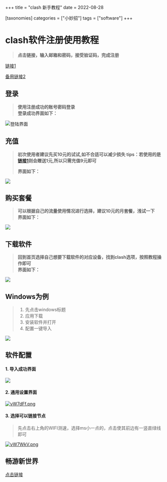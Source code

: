 +++
title = "clash 新手教程"
date = 2022-08-28

[taxonomies]
categories = ["小妙招"]
tags = ["software"]
+++

# clash软件注册使用教程  
  

>**点击链接，输入邮箱和密码，接受验证码，完成注册**  

[链接1](https://www.cordc.net/auth/register?code=N6kE)  

[备用链接2](https://www.cordcloud.biz/)

## 登录
>**使用注册成功的账号密码登录**  
**登录成功界面如下：**

![登陆界面](https://s3.bmp.ovh/imgs/2022/08/28/698d2e66411cd29d.png)

## 充值
> **初次使用者建议先买10元的试试,如不合适可以减少损失
> tips：若使用的是[链接1](https://www.cordc.net/auth/register?code=N6kE)则会赠送1元,所以只需充值9元即可**   
>
> **界面如下：**

![](https://s3.bmp.ovh/imgs/2022/08/28/06b1e4bf7054cc3d.png)

## 购买套餐   
>**可以根据自己的流量使用情况进行选择，建议10元的月套餐，浅试一下**   
**界面如下：**

![](https://s3.bmp.ovh/imgs/2022/08/28/87ba12b85ba97893.png)

## 下载软件   
> **回到首页选择自己想要下载软件的对应设备，找到clash选项，按照教程操作即可**   
> **界面如下：**

![](https://s3.bmp.ovh/imgs/2022/08/28/edcd04adec52510e.png)

## Windows为例   
> 1. 先点击windows标题
> 2. 应用下载
> 3. 安装软件并打开
> 4. 配置一键导入

![](https://s3.bmp.ovh/imgs/2022/08/28/55a3201fe170b3be.png)

## 软件配置  
#### 1. 导入成功界面  

![](https://s3.bmp.ovh/imgs/2022/08/28/808c01e573fd07a1.png)

#### 2. 通用设置界面  

[![vW7dFf.png](https://s1.ax1x.com/2022/08/28/vW7dFf.png)](https://imgse.com/i/vW7dFf)
 
#### 3. 选择可以链接节点    
> 先点击右上角的WIFI测速，选择ms小一点的，点击使其前边有一竖直绿线即可

[![vW7WkV.png](https://s1.ax1x.com/2022/08/28/vW7WkV.png)](https://imgse.com/i/vW7WkV)

## 畅游新世界  

[点击链接](https://www.google.com)

